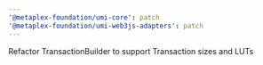 ```yaml
---
'@metaplex-foundation/umi-core': patch
'@metaplex-foundation/umi-web3js-adapters': patch
---
```


Refactor TransactionBuilder to support Transaction sizes and LUTs
